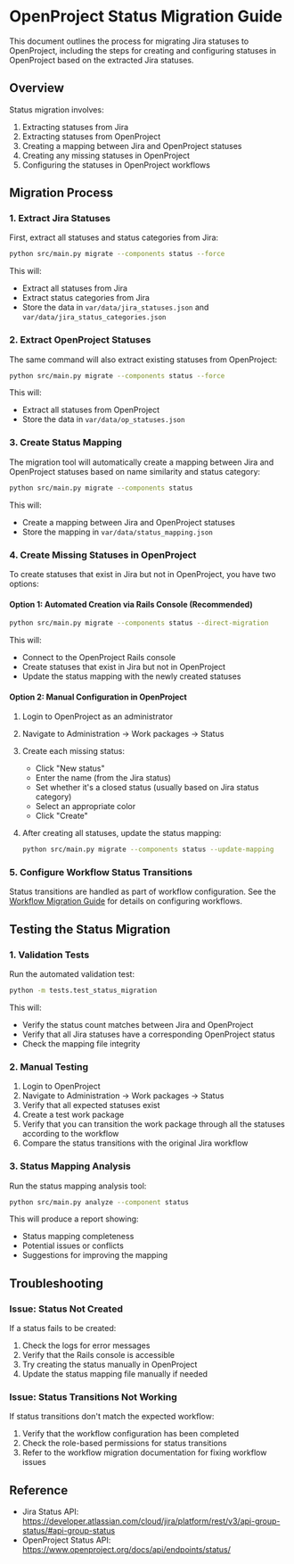 # OpenProject Status Migration Guide

This document outlines the process for migrating Jira statuses to OpenProject, including the steps for creating and configuring statuses in OpenProject based on the extracted Jira statuses.

## Overview

Status migration involves:

1. Extracting statuses from Jira
2. Extracting statuses from OpenProject
3. Creating a mapping between Jira and OpenProject statuses
4. Creating any missing statuses in OpenProject
5. Configuring the statuses in OpenProject workflows

## Migration Process

### 1. Extract Jira Statuses

First, extract all statuses and status categories from Jira:

```bash
python src/main.py migrate --components status --force
```

This will:

* Extract all statuses from Jira
* Extract status categories from Jira
* Store the data in `var/data/jira_statuses.json` and `var/data/jira_status_categories.json`

### 2. Extract OpenProject Statuses

The same command will also extract existing statuses from OpenProject:

```bash
python src/main.py migrate --components status --force
```

This will:

* Extract all statuses from OpenProject
* Store the data in `var/data/op_statuses.json`

### 3. Create Status Mapping

The migration tool will automatically create a mapping between Jira and OpenProject statuses based on name similarity and status category:

```bash
python src/main.py migrate --components status
```

This will:

* Create a mapping between Jira and OpenProject statuses
* Store the mapping in `var/data/status_mapping.json`

### 4. Create Missing Statuses in OpenProject

To create statuses that exist in Jira but not in OpenProject, you have two options:

#### Option 1: Automated Creation via Rails Console (Recommended)

```bash
python src/main.py migrate --components status --direct-migration
```

This will:

* Connect to the OpenProject Rails console
* Create statuses that exist in Jira but not in OpenProject
* Update the status mapping with the newly created statuses

#### Option 2: Manual Configuration in OpenProject

1. Login to OpenProject as an administrator
2. Navigate to Administration → Work packages → Status
3. Create each missing status:
   * Click "New status"
   * Enter the name (from the Jira status)
   * Set whether it's a closed status (usually based on Jira status category)
   * Select an appropriate color
   * Click "Create"
4. After creating all statuses, update the status mapping:

   ```bash
   python src/main.py migrate --components status --update-mapping
   ```

### 5. Configure Workflow Status Transitions

Status transitions are handled as part of workflow configuration. See the [Workflow Migration Guide](workflow_migration.md) for details on configuring workflows.

## Testing the Status Migration

### 1. Validation Tests

Run the automated validation test:

```bash
python -m tests.test_status_migration
```

This will:

* Verify the status count matches between Jira and OpenProject
* Verify that all Jira statuses have a corresponding OpenProject status
* Check the mapping file integrity

### 2. Manual Testing

1. Login to OpenProject
2. Navigate to Administration → Work packages → Status
3. Verify that all expected statuses exist
4. Create a test work package
5. Verify that you can transition the work package through all the statuses according to the workflow
6. Compare the status transitions with the original Jira workflow

### 3. Status Mapping Analysis

Run the status mapping analysis tool:

```bash
python src/main.py analyze --component status
```

This will produce a report showing:

* Status mapping completeness
* Potential issues or conflicts
* Suggestions for improving the mapping

## Troubleshooting

### Issue: Status Not Created

If a status fails to be created:

1. Check the logs for error messages
2. Verify that the Rails console is accessible
3. Try creating the status manually in OpenProject
4. Update the status mapping file manually if needed

### Issue: Status Transitions Not Working

If status transitions don't match the expected workflow:

1. Verify that the workflow configuration has been completed
2. Check the role-based permissions for status transitions
3. Refer to the workflow migration documentation for fixing workflow issues

## Reference

* Jira Status API: <https://developer.atlassian.com/cloud/jira/platform/rest/v3/api-group-status/#api-group-status>
* OpenProject Status API: <https://www.openproject.org/docs/api/endpoints/status/>
